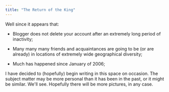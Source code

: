 ```yaml
---
title: "The Return of the King"
---
```

Well since it appears that:

  
- Blogger does not delete your account after an extremely long period of inactivity;  

- Many many many friends and acquaintances are going to be (or are already) in locations of extremely wide geographical diversity;

- Much has happened since January of 2006;

I have decided to (hopefully) begin writing in this space on occasion. The
subject matter may be more personal than it has been in the past, or it might
be similar. We'll see. Hopefully there will be more pictures, in any case.

